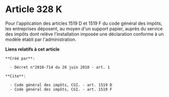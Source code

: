 # Article 328 K

Pour l'application des articles 1519 D et 1519 F du code général des impôts, les entreprises déposent, au moyen d'un support
papier, auprès du service des impôts dont relève l'installation imposée une déclaration conforme à un modèle établi par
l'administration.

**Liens relatifs à cet article**

	**Créé par**:

	  - Décret n°2010-714 du 28 juin 2010 - art. 1

	**Cite**:

	  - Code général des impôts, CGI. - art. 1519 D
	  - Code général des impôts, CGI. - art. 1519 F
